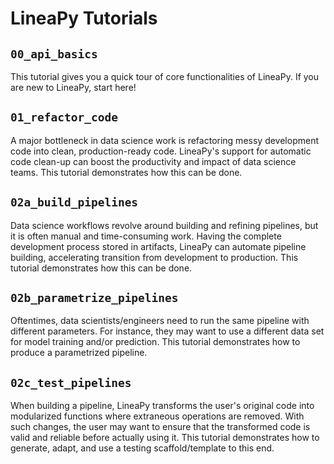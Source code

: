 # LineaPy Tutorials

## `00_api_basics`

This tutorial gives you a quick tour of core functionalities of LineaPy. If you are new to LineaPy, start here!

## `01_refactor_code`

A major bottleneck in data science work is refactoring messy development code into clean, production-ready code. LineaPy's support for automatic code clean-up can boost the productivity and impact of data science teams. This tutorial demonstrates how this can be done.

## `02a_build_pipelines`

Data science workflows revolve around building and refining pipelines, but it is often manual and time-consuming work. Having the complete development process stored in artifacts, LineaPy can automate pipeline building, accelerating transition from development to production. This tutorial demonstrates how this can be done.

## `02b_parametrize_pipelines`

Oftentimes, data scientists/engineers need to run the same pipeline with different parameters. For instance, they may want to use a different data set for model training and/or prediction. This tutorial demonstrates how to produce a parametrized pipeline.

## `02c_test_pipelines`

When building a pipeline, LineaPy transforms the user's original code into modularized functions where extraneous operations are removed. With such changes, the user may want to ensure that the transformed code is valid and reliable before actually using it. This tutorial demonstrates how to generate, adapt, and use a testing scaffold/template to this end.
